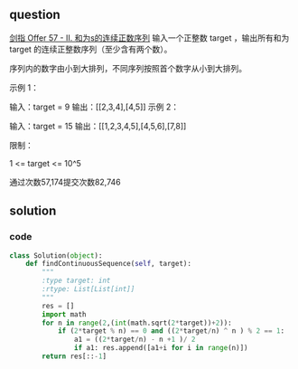 ## question
[剑指 Offer 57 - II. 和为s的连续正数序列](https://leetcode-cn.com/problems/he-wei-sde-lian-xu-zheng-shu-xu-lie-lcof/)
输入一个正整数 target ，输出所有和为 target 的连续正整数序列（至少含有两个数）。

序列内的数字由小到大排列，不同序列按照首个数字从小到大排列。

 

示例 1：

输入：target = 9
输出：[[2,3,4],[4,5]]
示例 2：

输入：target = 15
输出：[[1,2,3,4,5],[4,5,6],[7,8]]
 

限制：

1 <= target <= 10^5
 

通过次数57,174提交次数82,746
## solution

### code 

```py
class Solution(object):
    def findContinuousSequence(self, target):
        """
        :type target: int
        :rtype: List[List[int]]
        """
        res = []
        import math
        for n in range(2,(int(math.sqrt(2*target))+2)):
            if (2*target % n) == 0 and ((2*target/n) ^ n ) % 2 == 1:
                a1 = ((2*target/n) - n +1 )/ 2
                if a1: res.append([a1+i for i in range(n)])
        return res[::-1]
```


